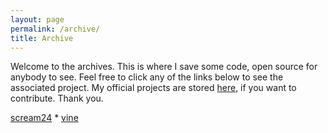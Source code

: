 ```yaml
---
layout: page
permalink: /archive/
title: Archive
---
```


Welcome to the archives. This is where I save some code, open source
for anybody to see. Feel free to click any of the links below to see
the associated project. My official projects are stored
[here](https://github.com/ElisStaaf), if you want to contribute. Thank you.

[scream24](scream24/) * [vine](vine/)
